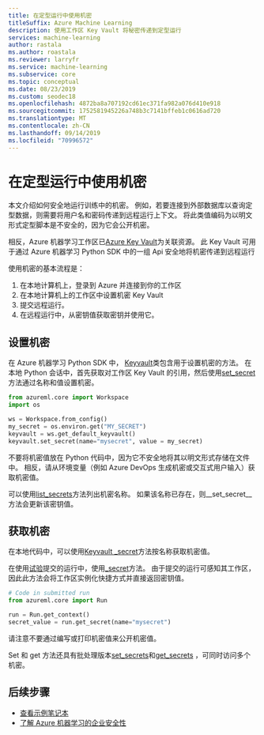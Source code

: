 ```yaml
---
title: 在定型运行中使用机密
titleSuffix: Azure Machine Learning
description: 使用工作区 Key Vault 将秘密传递到定型运行
services: machine-learning
author: rastala
ms.author: roastala
ms.reviewer: larryfr
ms.service: machine-learning
ms.subservice: core
ms.topic: conceptual
ms.date: 08/23/2019
ms.custom: seodec18
ms.openlocfilehash: 4872ba8a707192cd61ec371fa982a076d410e918
ms.sourcegitcommit: 1752581945226a748b3c7141bffeb1c0616ad720
ms.translationtype: MT
ms.contentlocale: zh-CN
ms.lasthandoff: 09/14/2019
ms.locfileid: "70996572"
---
```

# <a name="use-secrets-in-training-runs"></a>在定型运行中使用机密

本文介绍如何安全地运行训练中的机密。 例如，若要连接到外部数据库以查询定型数据，则需要将用户名和密码传递到远程运行上下文。 将此类值编码为以明文形式定型脚本是不安全的，因为它会公开机密。 

相反，Azure 机器学习工作区已[Azure Key Vault](https://docs.microsoft.com/azure/key-vault/key-vault-overview)为关联资源。 此 Key Vault 可用于通过 Azure 机器学习 Python SDK 中的一组 Api 安全地将机密传递到远程运行

使用机密的基本流程是：
 1. 在本地计算机上，登录到 Azure 并连接到你的工作区
 2. 在本地计算机上的工作区中设置机密 Key Vault
 3. 提交远程运行。
 4. 在远程运行中，从密钥值获取密钥并使用它。

## <a name="set-secrets"></a>设置机密

在 Azure 机器学习 Python SDK 中， [Keyvault](https://docs.microsoft.com/python/api/azureml-core/azureml.core.keyvault.keyvault?view=azure-ml-py)类包含用于设置机密的方法。 在本地 Python 会话中，首先获取对工作区 Key Vault 的引用，然后使用[set_secret](https://docs.microsoft.com/python/api/azureml-core/azureml.core.keyvault.keyvault?view=azure-ml-py#set-secret-name--value-)方法通过名称和值设置机密。

```python
from azureml.core import Workspace
import os

ws = Workspace.from_config()
my_secret = os.environ.get("MY_SECRET")
keyvault = ws.get_default_keyvault()
keyvault.set_secret(name="mysecret", value = my_secret)
```

不要将机密值放在 Python 代码中，因为它不安全地将其以明文形式存储在文件中。 相反，请从环境变量（例如 Azure DevOps 生成机密或交互式用户输入）获取机密值。

可以使用[list_secrets](https://docs.microsoft.com/python/api/azureml-core/azureml.core.keyvault.keyvault?view=azure-ml-py#set-secret-name--value-)方法列出机密名称。 如果该名称已存在，则__set_secret__方法会更新该密钥值。

## <a name="get-secrets"></a>获取机密

在本地代码中，可以使用[Keyvault _secret](https://docs.microsoft.com/python/api/azureml-core/azureml.core.keyvault.keyvault?view=azure-ml-py#get-secret-name-)方法按名称获取机密值。

在使用[试验](https://docs.microsoft.com/python/api/azureml-core/azureml.core.experiment.experiment?view=azure-ml-py#submit-config--tags-none----kwargs-)提交的运行中，使用[_secret](https://docs.microsoft.com/python/api/azureml-core/azureml.core.run.run?view=azure-ml-py#get-secret-name-)方法。 由于提交的运行可感知其工作区，因此此方法会将工作区实例化快捷方式并直接返回密钥值。

```python
# Code in submitted run
from azureml.core import Run

run = Run.get_context()
secret_value = run.get_secret(name="mysecret")
```

请注意不要通过编写或打印机密值来公开机密值。

Set 和 get 方法还具有批处理版本[set_secrets](https://docs.microsoft.com/python/api/azureml-core/azureml.core.keyvault.keyvault?view=azure-ml-py#set-secrets-secrets-batch-)和[get_secrets](https://docs.microsoft.com/python/api/azureml-core/azureml.core.run.run?view=azure-ml-py#get-secrets-secrets-) ，可同时访问多个机密。

## <a name="next-steps"></a>后续步骤

 * [查看示例笔记本](https://github.com/Azure/MachineLearningNotebooks/blob/master/how-to-use-azureml/manage-azureml-service/authentication-in-azureml/authentication-in-azureml.ipynb)
 * [了解 Azure 机器学习的企业安全性](concept-enterprise-security.md)
